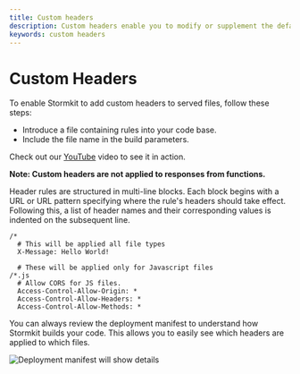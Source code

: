 ```yaml
---
title: Custom headers
description: Custom headers enable you to modify or supplement the default HTTP headers provided by Stormkit when a client requests your site.
keywords: custom headers
---
```


# Custom Headers

To enable Stormkit to add custom headers to served files, follow these steps:

- Introduce a file containing rules into your code base.
- Include the file name in the build parameters.

Check out our [YouTube](https://www.youtube.com/watch?v=0-JE_MoXP68) video to see it in action.

**Note: Custom headers are not applied to responses from functions.**

Header rules are structured in multi-line blocks. Each block begins with a URL or URL pattern specifying where the rule's headers should take effect. Following this, a list of header names and their corresponding values is indented on the subsequent line.

```
/*
  # This will be applied all file types
  X-Message: Hello World!

  # These will be applied only for Javascript files
/*.js
  # Allow CORS for JS files.
  Access-Control-Allow-Origin: *
  Access-Control-Allow-Headers: *
  Access-Control-Allow-Methods: *
```

You can always review the deployment manifest to understand how Stormkit builds your code. This allows you to easily see which headers are applied to which files.

<div class="img-wrapper">
    <img src="/assets/blog/manifest.gif" alt="Deployment manifest will show details" />
</div>
